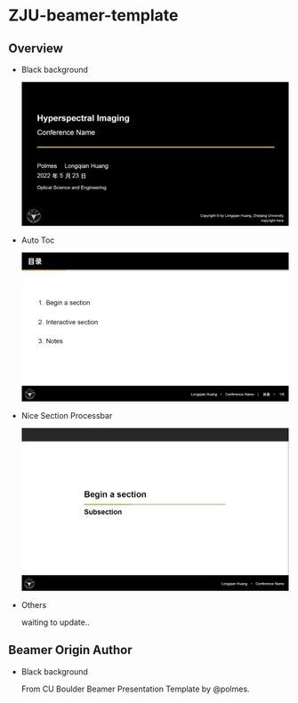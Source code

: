# ZJU-beamer-template

## Overview

- Black background

  ![image-20210203122114206](figures/black_bk.png)



- Auto Toc

  ![autotoc](figures/autotoc.png)

- Nice Section Processbar

  ![processbar](figures/processbar.png)
  
- Others 

  waiting to update..



## Beamer Origin Author

- Black background

  From CU Boulder Beamer Presentation Template by @polmes.
